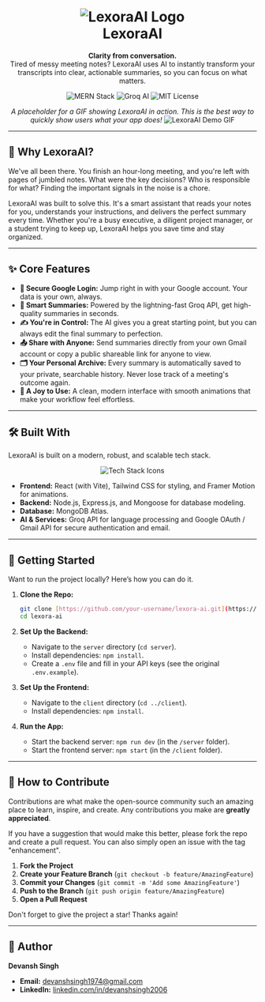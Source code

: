 <div align="center">
  <h1 align="center">
    <img src="https://placehold.co/150x150/6366F1/FFFFFF?text=L&font=raleway" alt="LexoraAI Logo"><br>
    LexoraAI
  </h1>
  <p align="center">
    <strong>Clarity from conversation.</strong>
    <br />
    Tired of messy meeting notes? LexoraAI uses AI to instantly transform your transcripts into clear, actionable summaries, so you can focus on what matters.
  </p>
  
  <!-- Badges -->
  <p align="center">
    <img src="https://img.shields.io/badge/MERN-Stack-blue?style=for-the-badge&logo=mongodb" alt="MERN Stack">
    <img src="https://img.shields.io/badge/Groq-AI-orange?style=for-the-badge&logo=groq" alt="Groq AI">
    <img src="https://img.shields.io/badge/License-MIT-green?style=for-the-badge" alt="MIT License">
  </p>
</div>

<div align="center">
  
  *A placeholder for a GIF showing LexoraAI in action. This is the best way to quickly show users what your app does!*
  <img src="https://placehold.co/800x450/FFFFFF/333333?text=App%20Demo%20GIF" alt="LexoraAI Demo GIF">

</div>

---

## 🤔 Why LexoraAI?

We've all been there. You finish an hour-long meeting, and you're left with pages of jumbled notes. What were the key decisions? Who is responsible for what? Finding the important signals in the noise is a chore.

LexoraAI was built to solve this. It's a smart assistant that reads your notes for you, understands your instructions, and delivers the perfect summary every time. Whether you're a busy executive, a diligent project manager, or a student trying to keep up, LexoraAI helps you save time and stay organized.

---

## ✨ Core Features

-   **🔐 Secure Google Login:** Jump right in with your Google account. Your data is your own, always.
-   **🤖 Smart Summaries:** Powered by the lightning-fast Groq API, get high-quality summaries in seconds.
-   **✍️ You're in Control:** The AI gives you a great starting point, but you can always edit the final summary to perfection.
-   **📤 Share with Anyone:** Send summaries directly from your own Gmail account or copy a public shareable link for anyone to view.
-   **🗂️ Your Personal Archive:** Every summary is automatically saved to your private, searchable history. Never lose track of a meeting's outcome again.
-   **🎨 A Joy to Use:** A clean, modern interface with smooth animations that make your workflow feel effortless.

---

## 🛠️ Built With

LexoraAI is built on a modern, robust, and scalable tech stack.

<div align="center">
  <img src="https://skillicons.dev/icons?i=react,tailwind,nodejs,express,mongo,vite" alt="Tech Stack Icons" />
</div>

-   **Frontend:** React (with Vite), Tailwind CSS for styling, and Framer Motion for animations.
-   **Backend:** Node.js, Express.js, and Mongoose for database modeling.
-   **Database:** MongoDB Atlas.
-   **AI & Services:** Groq API for language processing and Google OAuth / Gmail API for secure authentication and email.

---

## 🚀 Getting Started

Want to run the project locally? Here’s how you can do it.

1.  **Clone the Repo:**
    ```sh
    git clone [https://github.com/your-username/lexora-ai.git](https://github.com/your-username/lexora-ai.git)
    cd lexora-ai
    ```

2.  **Set Up the Backend:**
    -   Navigate to the `server` directory (`cd server`).
    -   Install dependencies: `npm install`.
    -   Create a `.env` file and fill in your API keys (see the original `.env.example`).

3.  **Set Up the Frontend:**
    -   Navigate to the `client` directory (`cd ../client`).
    -   Install dependencies: `npm install`.

4.  **Run the App:**
    -   Start the backend server: `npm run dev` (in the `/server` folder).
    -   Start the frontend server: `npm start` (in the `/client` folder).

---

## 🤝 How to Contribute

Contributions are what make the open-source community such an amazing place to learn, inspire, and create. Any contributions you make are **greatly appreciated**.

If you have a suggestion that would make this better, please fork the repo and create a pull request. You can also simply open an issue with the tag "enhancement".

1.  **Fork the Project**
2.  **Create your Feature Branch** (`git checkout -b feature/AmazingFeature`)
3.  **Commit your Changes** (`git commit -m 'Add some AmazingFeature'`)
4.  **Push to the Branch** (`git push origin feature/AmazingFeature`)
5.  **Open a Pull Request**

Don't forget to give the project a star! Thanks again!

---

## 👤 Author

**Devansh Singh**

-   **Email:** [devanshsingh1974@gmail.com](mailto:devanshsingh1974@gmail.com)
-   **LinkedIn:** [linkedin.com/in/devanshsingh2006](https://www.linkedin.com/in/devanshsingh2006/)
